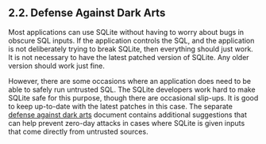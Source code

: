## 2\.2\. Defense Against Dark Arts



Most applications can use SQLite without having to worry about
bugs in obscure SQL inputs. If the application controls
the SQL, and the application is not deliberately trying to break
SQLite, then everything should just work.
It is not necessary to have the latest patched version of SQLite.
Any older version should work just fine.




However, there are some occasions where an application does need
to be able to safely run untrusted SQL. The SQLite developers work hard
to make SQLite safe for this purpose, though there are occasional
slip\-ups. It is good to keep up\-to\-date with the latest patches
in this case. The separate [defense against dark arts](security.html) document
contains additional suggestions that can help prevent zero\-day
attacks in cases where SQLite is given inputs that come directly
from untrusted sources. 



